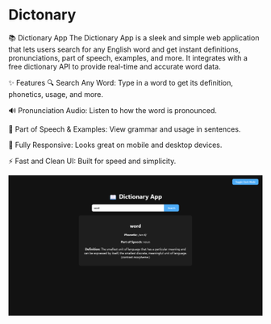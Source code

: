 # Dictonary
📚 Dictionary App
The Dictionary App is a sleek and simple web application that lets users search for any English word and get instant definitions, pronunciations, part of speech, examples, and more. It integrates with a free dictionary API to provide real-time and accurate word data.

✨ Features
🔍 Search Any Word: Type in a word to get its definition, phonetics, usage, and more.

🔊 Pronunciation Audio: Listen to how the word is pronounced.

🧠 Part of Speech & Examples: View grammar and usage in sentences.

📱 Fully Responsive: Looks great on mobile and desktop devices.

⚡ Fast and Clean UI: Built for speed and simplicity.



![image alt](https://github.com/nandancreate/Dictonary/blob/main/dictonary.png?raw=true)













